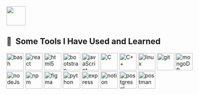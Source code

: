 
<!--
**kshitijraj1/kshitijraj1** is a ✨ _special_ ✨ repository because its `README.md` (this file) appears on your GitHub profile.

Here are some ideas to get you started:

- 🔭 I’m currently working on ...
- 🌱 I’m currently learning ...
- 👯 I’m looking to collaborate on ...
- 🤔 I’m looking for help with ...
- 💬 Ask me about ...
- 📫 How to reach me: ...
- 😄 Pronouns: ...
- ⚡ Fun fact: ...
-->
<a href="https://www.instagram.com/kshitij_raj1/">
  <img height="50" src="https://user-images.githubusercontent.com/46517096/166974368-9798f39f-1f46-499c-b14e-81f0a3f83a06.png"/>
</a>
<h2> 🚀 &nbsp;Some Tools I Have Used and Learned</h2>
<p align="left">
<link rel="stylesheet" type='text/css' href="https://cdn.jsdelivr.net/gh/devicons/devicon@latest/devicon.min.css" alt="visual studio code" width="45" height="45"/>  
<img src="https://cdn.jsdelivr.net/gh/devicons/devicon/icons/bash/bash-original.svg" alt="bash" width="45" height="45"/>
<img src="https://cdn0.iconfinder.com/data/icons/logos-brands-in-colors/128/react-256.png" alt="react" width="45" height="45"/>
<img src="https://cdn.jsdelivr.net/gh/devicons/devicon@latest/icons/html5/html5-original.svg" alt="html5" width="45" height="45"/>
<img src="https://cdn.jsdelivr.net/gh/devicons/devicon@latest/icons/bootstrap/bootstrap-original-wordmark.svg" alt="bootstrap" width="45" height="45" />
<img src="https://cdn.jsdelivr.net/gh/devicons/devicon@latest/icons/javascript/javascript-original.svg" alt="javaScript" width="45" height="45"/>
<img src="https://cdn.jsdelivr.net/gh/devicons/devicon@latest/icons/c/c-original.svg" alt="C" width="45" height="45"/>
<img src="https://cdn.jsdelivr.net/gh/devicons/devicon@latest/icons/cplusplus/cplusplus-original.svg" alt="C++"  width="45" height="45"/>
<img src="https://cdn.jsdelivr.net/gh/devicons/devicon@latest/icons/linux/linux-original.svg" alt="linux"  width="45" height="45" />
<img src="https://cdn.jsdelivr.net/gh/devicons/devicon@latest/icons/git/git-original.svg" alt="git"  width="45" height="45"/>
<img src="https://cdn.jsdelivr.net/gh/devicons/devicon@latest/icons/mongodb/mongodb-original-wordmark.svg" alt="mongoDB"  width="45" height="45"/>
<img src="https://cdn.jsdelivr.net/gh/devicons/devicon@latest/icons/nodejs/nodejs-original-wordmark.svg" alt="nodeJs"  width="45" height="45"/>
<img src="https://cdn.jsdelivr.net/gh/devicons/devicon@latest/icons/npm/npm-original-wordmark.svg" alt="npm"  width="45" height="45"/>
<img src="https://cdn.jsdelivr.net/gh/devicons/devicon@latest/icons/figma/figma-original.svg" alt="figma"  width="45" height="45"/>
<img src="https://cdn.jsdelivr.net/gh/devicons/devicon@latest/icons/python/python-original.svg" alt="python"  width="45" height="45"/>
<img src="https://cdn.jsdelivr.net/gh/devicons/devicon@latest/icons/express/express-original.svg" alt="express"  width="45" height="45"/>
<img src="https://cdn.jsdelivr.net/gh/devicons/devicon@latest/icons/notion/notion-original.svg" alt="notion"  width="45" height="45"/>
<img src="https://cdn.jsdelivr.net/gh/devicons/devicon@latest/icons/postgresql/postgresql-original-wordmark.svg" alt="postgresql"  width="45" height="45"/>
<img src="https://cdn.jsdelivr.net/gh/devicons/devicon@latest/icons/postman/postman-original.svg" alt="postman"  width="45" height="45"/>
</p>
